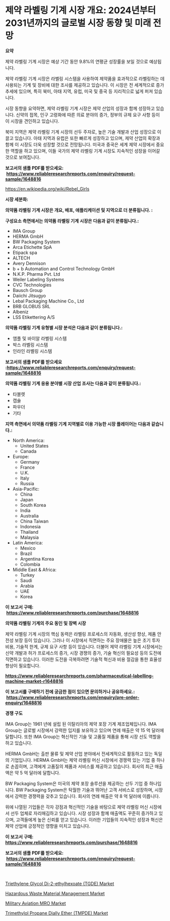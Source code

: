 <p><h1>제약 라벨링 기계 시장 개요: 2024년부터 2031년까지의 글로벌 시장 동향 및 미래 전망</h1></p><p><strong>요약</strong></p>
<p><p>제약 라벨링 기계 시장은 예상 기간 동안 9.8%의 연평균 성장률을 보일 것으로 예상됩니다. </p><p>제약 라벨링 기계 시장은 라벨링 시스템을 사용하여 제약품을 효과적으로 라벨링하는 데 사용되는 기계 및 장비에 대한 조사를 제공하고 있습니다. 이 시장은 전 세계적으로 증가 추세에 있으며, 특히 북미, 아태 지역, 유럽, 미국 및 중국 등 지리적으로 넓게 퍼져 있습니다.</p><p>시장 동향을 요약하면, 제약 라벨링 기계 시장은 제약 산업의 성장과 함께 성장하고 있습니다. 신약의 접목, 인구 고령화에 따른 의료 분야의 증가, 정부의 규제 요구 사항 등이 이 시장을 견인하고 있습니다. </p><p>북미 지역은 제약 라벨링 기계 시장의 선두 주자로, 높은 기술 개발과 산업 성장으로 이끌고 있습니다. 아태 지역과 유럽은 또한 빠르게 성장하고 있으며, 제약 산업의 확장과 함께 이 시장도 더욱 성장할 것으로 전망됩니다. 미국과 중국은 세계 제약 시장에서 중요한 역할을 하고 있으며, 이들 국가의 제약 라벨링 기계 시장도 지속적인 성장을 이어갈 것으로 보여집니다.</p></p>
<p><strong>보고서의 샘플 PDF를 받으세요: &nbsp;<a href="https://www.reliableresearchreports.com/enquiry/request-sample/1648816">https://www.reliableresearchreports.com/enquiry/request-sample/1648816</a></strong></p>
<p><a href="https://en.wikipedia.org/wiki/Rebel_Girls">https://en.wikipedia.org/wiki/Rebel_Girls</a></p>
<p><strong>시장 세분화:</strong></p>
<p><strong> 의약품 라벨링 기계 시장은 개요, 배포, 애플리케이션 및 지역으로 더 분류됩니다. :</strong></p>
<p><strong>구성요소 측면에서는 의약품 라벨링 기계 시장은 다음과 같이 분류됩니다.:</strong></p>
<p><ul><li>IMA Group</li><li>HERMA GmbH</li><li>BW Packaging System</li><li>Arca Etichette SpA</li><li>Etipack spa</li><li>ALTECH</li><li>Avery Dennison</li><li>b + b Automation and Control Technology GmbH</li><li>N.K.P. Pharma Pvt. Ltd</li><li>Weiler Labeling Systems</li><li>CVC Technologies</li><li>Bausch Group</li><li>Daiichi Jitsugyo</li><li>Lebal Packaging Machine Co., Ltd</li><li>BRB GLOBUS SRL</li><li>Albeniz</li><li>LSS Etikettering A/S</li></ul></p>
<p><strong> 의약품 라벨링 기계 유형별 시장 분석은 다음과 같이 분류됩니다.:</strong></p>
<p><ul><li>앰플 및 바이알 라벨링 시스템</li><li>박스 라벨링 시스템</li><li>인라인 라벨링 시스템</li></ul></p>
<p><strong>보고서의 샘플 PDF를 받으세요 :<a href="https://www.reliableresearchreports.com/enquiry/request-sample/1648816">https://www.reliableresearchreports.com/enquiry/request-sample/1648816</a></strong></p>
<p><strong> 의약품 라벨링 기계 응용 분야별 시장 산업 조사는 다음과 같이 분류됩니다.:</strong></p>
<p><ul><li>타블렛</li><li>캡슐</li><li>파우더</li><li>기타</li></ul></p>
<p><strong>지역 측면에서 의약품 라벨링 기계 지역별로 이용 가능한 시장 플레이어는 다음과 같습니다.:</strong></p>
<p><ul>
    <li>
        North America:
        <ul>
            <li>United States</li>
            <li>Canada</li>
        </ul>
    </li>
    <li>
        Europe:
        <ul>
            <li>Germany</li>
            <li>France</li>
            <li>U.K.</li>
            <li>Italy</li>
            <li>Russia</li>
        </ul>
    </li>
    <li>
        Asia-Pacific:
        <ul>
            <li>China</li>
            <li>Japan</li>
            <li>South Korea</li>
            <li>India</li>
            <li>Australia</li>
            <li>China Taiwan</li>
            <li>Indonesia</li>
            <li>Thailand</li>
            <li>Malaysia</li>
        </ul>
    </li>
    <li>
        Latin America:
        <ul>
            <li>Mexico</li>
            <li>Brazil</li>
            <li>Argentina Korea</li>
            <li>Colombia</li>
        </ul>
    </li>
    <li>
        Middle East & Africa:
        <ul>
            <li>Turkey</li>
            <li>Saudi</li>
            <li>Arabia</li>
            <li>UAE</li>
            <li>Korea</li>
        </ul>
    </li>
    </ul></p>
<p><strong>이 보고서 구매: &nbsp;<a href="https://www.reliableresearchreports.com/purchase/1648816">https://www.reliableresearchreports.com/purchase/1648816</a></strong></p>
<p><strong>의약품 라벨링 기계의 주요 동인 및 장벽 시장</strong></p>
<p><p>제약 라벨링 기계 시장의 핵심 동력은 라벨링 프로세스의 자동화, 생산성 향상, 제품 안전성 보장 등이 있습니다. 그러나 이 시장에서 직면하는 주요 장애물은 높은 초기 투자 비용, 기술적 한계, 규제 요구 사항 등이 있습니다. 더불어 제약 라벨링 기계 시장에서는 신약 개발과 허가 프로세스의 증가, 시장 경쟁의 증가, 기술 혁신의 필요성 등의 도전에 직면하고 있습니다. 이러한 도전을 극복하려면 기술적 혁신과 비용 절감을 통한 효율성 향상이 필요합니다.</p></p>
<p><strong><a href="https://www.reliableresearchreports.com/pharmaceutical-labelling-machine-market-r1648816">https://www.reliableresearchreports.com/pharmaceutical-labelling-machine-market-r1648816</a></strong></p>
<p><strong>이 보고서를 구매하기 전에 궁금한 점이 있으면 문의하거나 공유하세요.: &nbsp;<a href="https://www.reliableresearchreports.com/enquiry/pre-order-enquiry/1648816">https://www.reliableresearchreports.com/enquiry/pre-order-enquiry/1648816</a></strong></p>
<p><strong>경쟁 구도</strong></p>
<p><p>IMA Group는 1961 년에 설립 된 이탈리아의 제약 포장 기계 제조업체입니다. IMA Group는 글로벌 시장에서 강력한 입지를 보유하고 있으며 연례 매출은 약 15 억 달러에 달합니다. 또한 IMA Group는 혁신적인 기술 및 고품질 제품을 통해 시장 선도 역할을 하고 있습니다.</p><p>HERMA GmbH는 출판 물류 및 제약 산업 분야에서 전세계적으로 활동하고 있는 독일의 기업입니다. HERMA GmbH는 제약 라벨링 머신 시장에서 경쟁력 있는 기업 중 하나로 손꼽히며, 고객에게 고품질의 제품과 서비스를 제공하고 있습니다. 회사의 최근 매출액은 약 5 억 달러에 달합니다.</p><p>BW Packaging System은 미국의 제약 포장 솔루션을 제공하는 선두 기업 중 하나입니다. BW Packaging System은 탁월한 기술과 뛰어난 고객 서비스로 성장하며, 시장에서 강력한 경쟁력을 갖추고 있습니다. 회사의 연례 매출은 약 8 억 달러에 이릅니다.</p><p>위에 나열된 기업들은 각자 강점과 혁신적인 기술을 바탕으로 제약 라벨링 머신 시장에서 선두 업체로 자리매김하고 있습니다. 시장 성장과 함께 매출액도 꾸준히 증가하고 있으며, 고객들에게 높은 신뢰를 얻고 있습니다. 이러한 기업들의 지속적인 성장과 혁신은 제약 산업에 긍정적인 영향을 미치고 있습니다.</p></p>
<p><strong>이 보고서 구매: &nbsp; <a href="https://www.reliableresearchreports.com/purchase/1648816">https://www.reliableresearchreports.com/purchase/1648816</a></strong></p>
<p><strong>보고서의 샘플 PDF를 받으세요: &nbsp;<a href="https://www.reliableresearchreports.com/enquiry/request-sample/1648816">https://www.reliableresearchreports.com/enquiry/request-sample/1648816</a></strong><strong></strong></p>
<p>&nbsp;</p>
<p><p><a href="https://github.com/heatherogden68774/Market-Research-Report-List-1/blob/main/triethylene-glycol-di-2-ethylhexoate-tgde-market.md">Triethylene Glycol Di-2-ethylhexoate (TGDE) Market</a></p><p><a href="https://issuu.com/reportprime-2/docs/hazardous-waste-material-management-market-size-20">Hazardous Waste Material Management Market</a></p><p><a href="https://issuu.com/reportprime-2/docs/military-aviation-mro-market-size-2030.pptx">Military Aviation MRO Market</a></p><p><a href="https://github.com/fernandomillshz/Market-Research-Report-List-1/blob/main/trimethylol-propane-dially-ether-tmpde-market.md">Trimethylol Propane Dially Ether (TMPDE) Market</a></p></p>